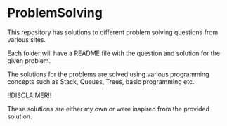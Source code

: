 ﻿# ProblemSolving


This repository has solutions to different problem solving questions from various sites. 

Each folder will have a README file with the question and solution for the given problem. 

The solutions for the problems are solved using various programming concepts such as Stack, Queues, Trees, basic programming etc. 


!!DISCLAIMER!!

These solutions are either my own or were inspired from the provided solution. 
